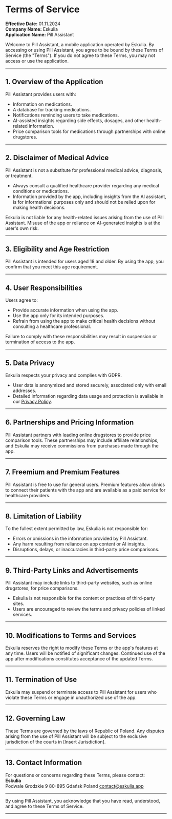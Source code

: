 # Terms of Service

**Effective Date:** 01.11.2024  
**Company Name:** Eskulia  
**Application Name:** Pill Assistant

Welcome to Pill Assistant, a mobile application operated by Eskulia. By accessing or using Pill Assistant, you agree to be bound by these Terms of Service (the "Terms"). If you do not agree to these Terms, you may not access or use the application.

---

## 1. Overview of the Application

Pill Assistant provides users with:
- Information on medications.
- A database for tracking medications.
- Notifications reminding users to take medications.
- AI-assisted insights regarding side effects, dosages, and other health-related information.
- Price comparison tools for medications through partnerships with online drugstores.

---

## 2. Disclaimer of Medical Advice

Pill Assistant is not a substitute for professional medical advice, diagnosis, or treatment.
- Always consult a qualified healthcare provider regarding any medical conditions or medications.
- Information provided by the app, including insights from the AI assistant, is for informational purposes only and should not be relied upon for making health decisions.

Eskulia is not liable for any health-related issues arising from the use of Pill Assistant. Misuse of the app or reliance on AI-generated insights is at the user's own risk.

---

## 3. Eligibility and Age Restriction

Pill Assistant is intended for users aged 18 and older. By using the app, you confirm that you meet this age requirement.

---

## 4. User Responsibilities

Users agree to:
- Provide accurate information when using the app.
- Use the app only for its intended purposes.
- Refrain from using the app to make critical health decisions without consulting a healthcare professional.

Failure to comply with these responsibilities may result in suspension or termination of access to the app.

---

## 5. Data Privacy

Eskulia respects your privacy and complies with GDPR.
- User data is anonymized and stored securely, associated only with email addresses.
- Detailed information regarding data usage and protection is available in our [Privacy Policy](#).

---

## 6. Partnerships and Pricing Information

Pill Assistant partners with leading online drugstores to provide price comparison tools. These partnerships may include affiliate relationships, and Eskulia may receive commissions from purchases made through the app.

---

## 7. Freemium and Premium Features

Pill Assistant is free to use for general users. Premium features allow clinics to connect their patients with the app and are available as a paid service for healthcare providers.

---

## 8. Limitation of Liability

To the fullest extent permitted by law, Eskulia is not responsible for:
- Errors or omissions in the information provided by Pill Assistant.
- Any harm resulting from reliance on app content or AI insights.
- Disruptions, delays, or inaccuracies in third-party price comparisons.

---

## 9. Third-Party Links and Advertisements

Pill Assistant may include links to third-party websites, such as online drugstores, for price comparisons.
- Eskulia is not responsible for the content or practices of third-party sites.
- Users are encouraged to review the terms and privacy policies of linked services.

---

## 10. Modifications to Terms and Services

Eskulia reserves the right to modify these Terms or the app's features at any time. Users will be notified of significant changes. Continued use of the app after modifications constitutes acceptance of the updated Terms.

---

## 11. Termination of Use

Eskulia may suspend or terminate access to Pill Assistant for users who violate these Terms or engage in unauthorized use of the app.

---

## 12. Governing Law

These Terms are governed by the laws of Republic of Poland. Any disputes arising from the use of Pill Assistant will be subject to the exclusive jurisdiction of the courts in [Insert Jurisdiction].

---

## 13. Contact Information

For questions or concerns regarding these Terms, please contact:  
**Eskulia**  
Podwale Grodzkie 9
80-895 Gdańsk
Poland
[contact@eskulia.app](mailto:contact@eskulia.app)

---

By using Pill Assistant, you acknowledge that you have read, understood, and agree to these Terms of Service.

---
